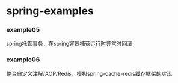 # spring-examples

### example05
spring托管事务，在spring容器捕获运行时异常时回滚  
### example06
整合自定义注解/AOP/Redis，模拟spring-cache-redis缓存框架的实现  

